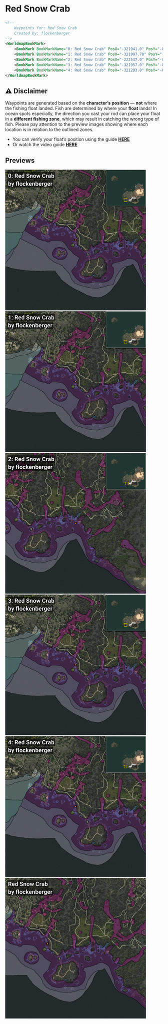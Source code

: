 # Red Snow Crab
```xml
<!--
    Waypoints for: Red Snow Crab
    Created by: flockenberger
-->
<WorldmapBookMark>
    <BookMark BookMarkName="0: Red Snow Crab" PosX="-321941.0" PosY="-8106.0" PosZ="-608590.0" />
    <BookMark BookMarkName="1: Red Snow Crab" PosX="-321997.78" PosY="-8105.9126" PosZ="-608559.1" />
    <BookMark BookMarkName="2: Red Snow Crab" PosX="-222537.0" PosY="-8030.0" PosZ="-623662.0" />
    <BookMark BookMarkName="3: Red Snow Crab" PosX="-321957.0" PosY="-8108.0" PosZ="-608526.0" />
    <BookMark BookMarkName="4: Red Snow Crab" PosX="-321293.8" PosY="-8233.66" PosZ="-606635.7" />
</WorldmapBookMark>
```

## ⚠️ Disclaimer
Waypoints are generated based on the __**character’s position**__ — __not__ where the fishing float landed.
Fish are determined by where your **float** lands!
In ocean spots especially, the direction you cast your rod can place your float in a **different fishing zone**, which may result in catching the wrong type of fish.
Please pay attention to the preview images showing where each location is in relation to the outlined zones.

- You can verify your float’s position using the guide [**HERE**](https://flockenberger.github.io/bdo-fish-position/)
- Or watch the video guide [**HERE**](https://youtu.be/t-VXcRoNojk)

## Previews
<img src="./Red Snow Crab_0_Preview.webp" width="450"/> <img src="./Red Snow Crab_1_Preview.webp" width="450"/> <img src="./Red Snow Crab_2_Preview.webp" width="450"/> <img src="./Red Snow Crab_3_Preview.webp" width="450"/> <img src="./Red Snow Crab_4_Preview.webp" width="450"/> <img src="./Red Snow Crab_Preview.webp" width="450"/> 